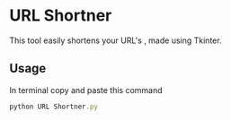 
# URL Shortner

This tool easily shortens your URL's , made using Tkinter.


## Usage
In terminal copy and paste this command
```javascript
python URL Shortner.py

```


